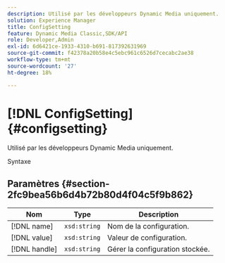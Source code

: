 ```yaml
---
description: Utilisé par les développeurs Dynamic Media uniquement.
solution: Experience Manager
title: ConfigSetting
feature: Dynamic Media Classic,SDK/API
role: Developer,Admin
exl-id: 6d6421ce-1933-4310-b691-817392631969
source-git-commit: f42378a20b58e4c5ebc961c6526d7cecabc2ae38
workflow-type: tm+mt
source-wordcount: '27'
ht-degree: 18%

---
```


# [!DNL ConfigSetting]{#configsetting}

Utilisé par les développeurs Dynamic Media uniquement.

Syntaxe

## Paramètres {#section-2fc9bea56b6d4b72b80d4f04c5f9b862}

| Nom | Type | Description |
|---|---|---|
| [!DNL name] | `xsd:string` | Nom de la configuration. |
| [!DNL value] | `xsd:string` | Valeur de configuration. |
| [!DNL handle] | `xsd:string` | Gérer la configuration stockée. |
